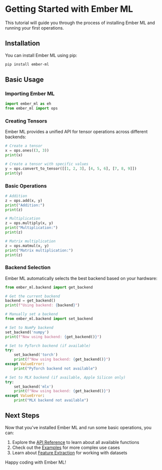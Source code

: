 # Getting Started with Ember ML

This tutorial will guide you through the process of installing Ember ML and running your first operations.

## Installation

You can install Ember ML using pip:

```bash
pip install ember-ml
```

## Basic Usage

### Importing Ember ML

```python
import ember_ml as eh
from ember_ml import ops
```

### Creating Tensors

Ember ML provides a unified API for tensor operations across different backends:

```python
# Create a tensor
x = ops.ones((3, 3))
print(x)

# Create a tensor with specific values
y = ops.convert_to_tensor([[1, 2, 3], [4, 5, 6], [7, 8, 9]])
print(y)
```

### Basic Operations

```python
# Addition
z = ops.add(x, y)
print("Addition:")
print(z)

# Multiplication
z = ops.multiply(x, y)
print("Multiplication:")
print(z)

# Matrix multiplication
z = ops.matmul(x, y)
print("Matrix multiplication:")
print(z)
```

### Backend Selection

Ember ML automatically selects the best backend based on your hardware:

```python
from ember_ml.backend import get_backend

# Get the current backend
backend = get_backend()
print(f"Using backend: {backend}")

# Manually set a backend
from ember_ml.backend import set_backend

# Set to NumPy backend
set_backend('numpy')
print(f"Now using backend: {get_backend()}")

# Set to PyTorch backend (if available)
try:
    set_backend('torch')
    print(f"Now using backend: {get_backend()}")
except ValueError:
    print("PyTorch backend not available")

# Set to MLX backend (if available, Apple Silicon only)
try:
    set_backend('mlx')
    print(f"Now using backend: {get_backend()}")
except ValueError:
    print("MLX backend not available")
```

## Next Steps

Now that you've installed Ember ML and run some basic operations, you can:

1. Explore the [API Reference](../api/index.md) to learn about all available functions
2. Check out the [Examples](../examples/index.md) for more complex use cases
3. Learn about [Feature Extraction](feature_extraction_basics.md) for working with datasets

Happy coding with Ember ML!